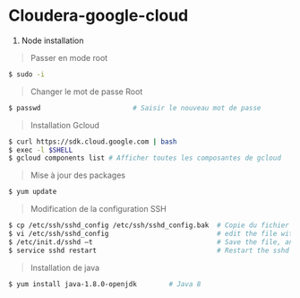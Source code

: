 # Cloudera-google-cloud

1. Node installation

> Passer en mode root

```sh
$ sudo -i
```

> Changer le mot de passe Root 

```sh 
$ passwd                       # Saisir le nouveau mot de passe 
```

> Installation Gcloud

```sh 
$ curl https://sdk.cloud.google.com | bash
$ exec -l $SHELL
$ gcloud components list # Afficher toutes les composantes de gcloud
```

> Mise à jour des packages 

```sh 
$ yum update
```

> Modification de la configuration SSH 

```sh
$ cp /etc/ssh/sshd_config /etc/ssh/sshd_config.bak  # Copie du fichier sshd_config vers sshd_config.bak 
$ vi /etc/ssh/sshd_config                           # edit the file with this setting (PermitRootLogin yes PasswordAuthentication yes)
$ /etc/init.d/sshd –t                               # Save the file, and run this command 
$ service sshd restart                              # Restart the sshd service
```

> Installation de java 

```sh
$ yum install java-1.8.0-openjdk        # Java 8
```



